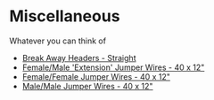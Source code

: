 Miscellaneous
==

Whatever you can think of

- [Break Away Headers - Straight](https://www.sparkfun.com/products/116)
- [Female/Male 'Extension' Jumper Wires - 40 x 12"](https://www.adafruit.com/products/824)
- [Female/Female Jumper Wires - 40 x 12"](https://www.adafruit.com/products/793)
- [Male/Male Jumper Wires - 40 x 12"](https://www.adafruit.com/products/760)
